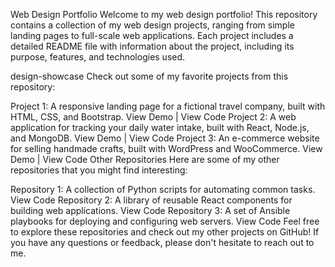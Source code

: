 Web Design Portfolio
Welcome to my web design portfolio! This repository contains a collection of my web design projects, ranging from simple landing pages to full-scale web applications. Each project includes a detailed README file with information about the project, including its purpose, features, and technologies used.

design-showcase
Check out some of my favorite projects from this repository:

Project 1: A responsive landing page for a fictional travel company, built with HTML, CSS, and Bootstrap. View Demo | View Code
Project 2: A web application for tracking your daily water intake, built with React, Node.js, and MongoDB. View Demo | View Code
Project 3: An e-commerce website for selling handmade crafts, built with WordPress and WooCommerce. View Demo | View Code
Other Repositories
Here are some of my other repositories that you might find interesting:

Repository 1: A collection of Python scripts for automating common tasks. View Code
Repository 2: A library of reusable React components for building web applications. View Code
Repository 3: A set of Ansible playbooks for deploying and configuring web servers. View Code
Feel free to explore these repositories and check out my other projects on GitHub! If you have any questions or feedback, please don't hesitate to reach out to me.
